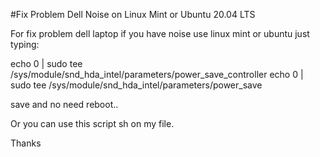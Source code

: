 #Fix Problem Dell Noise on Linux Mint or Ubuntu 20.04 LTS

For fix problem dell laptop if you have noise use linux mint or ubuntu just typing:

echo 0 | sudo tee /sys/module/snd_hda_intel/parameters/power_save_controller
echo 0 | sudo tee /sys/module/snd_hda_intel/parameters/power_save

save and no need reboot..

Or you can use this script sh on my file.

Thanks 
